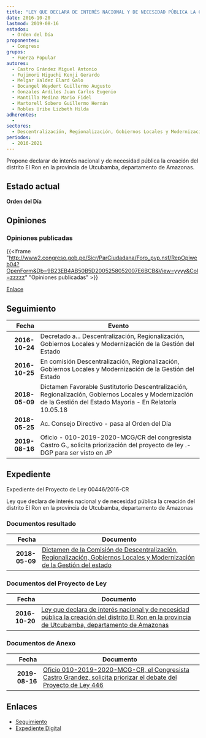 ```yaml
---
title: "LEY QUE DECLARA DE INTERÉS NACIONAL Y DE NECESIDAD PÚBLICA LA CREACIÓN DE DISTRITO EL RON EN LA PROVINCIA DE UTCUBAMBA, DEPARTAMENTO DE AMAZONAS"
date: 2016-10-20
lastmod: 2019-08-16
estados: 
  - Orden del Día
proponentes: 
  - Congreso
grupos: 
  - Fuerza Popular
autores: 
  - Castro Grández Miguel Antonio
  - Fujimori Higuchi Kenji Gerardo
  - Melgar Valdez Elard Galo
  - Bocangel Weydert Guillermo Augusto
  - Gonzales Ardiles Juan Carlos Eugenio
  - Mantilla Medina Mario Fidel
  - Martorell Sobero Guillermo Hernán
  - Robles Uribe Lizbeth Hilda
adherentes: 
  - 
sectores: 
  - Descentralización, Regionalización, Gobiernos Locales y Modernización de la Gestión del Estado
periodos: 
  - 2016-2021
---
```


Propone declarar de interés nacional y de necesidad pública la creación del distrito El Ron en la provincia de Utcubamba, departamento de Amazonas.


## Estado actual

**Orden del Día**

## Opiniones

### Opiniones publicadas

{{<iframe "http://www2.congreso.gob.pe/Sicr/ParCiudadana/Foro_pvp.nsf/RepOpiweb04?OpenForm&Db=9B23EB4AB50B5D2005258052007E6BCB&View=yyyy&Col=zzzzz" "Opiniones publicadas" >}}

[Enlace](http://www2.congreso.gob.pe/Sicr/ParCiudadana/Foro_pvp.nsf/RepOpiweb04?OpenForm&Db=9B23EB4AB50B5D2005258052007E6BCB&View=yyyy&Col=zzzzz)

## Seguimiento

| Fecha | Evento |
|------:|--------|
| **2016-10-24** | Decretado a... Descentralización, Regionalización, Gobiernos Locales y Modernización de la Gestión del Estado|
| **2016-10-25** | En comisión Descentralización, Regionalización, Gobiernos Locales y Modernización de la Gestión del Estado|
| **2018-05-09** | Dictamen Favorable Sustitutorio Descentralización, Regionalización, Gobiernos Locales y Modernización de la Gestión del Estado Mayoria - En Relatoría 10.05.18|
| **2018-05-25** | Ac. Consejo Directivo - pasa al Orden del Día|
| **2019-08-16** | Oficio - 010-2019-2020-MCG/CR del congresista Castro G., solicita priorización del proyecto de ley .-DGP para ser visto en JP|


## Expediente

Expediente del Proyecto de Ley 00446/2016-CR

Ley que declara de interés nacional y de necesidad pública la creación del distrito El Ron en la provincia de Utcubamba, departamento de Amazonas


### Documentos resultado

| Fecha | Documento |
|------:|--------|
| **2018-05-09** | [Dictamen de la Comisión de Descentralización, Regionalización, Gobiernos Locales y Modernización de la Gestión del estado](http://www.leyes.congreso.gob.pe/Documentos/2016_2021/Dictamenes/Proyectos_de_Ley/00446DC08MAY20180509.pdf) |

### Documentos del Proyecto de Ley

| Fecha | Documento |
|------:|--------|
| **2016-10-20** | [Ley que declara de interés nacional y de necesidad pública la creación del distrito El Ron en la provincia de Utcubamba, departamento de Amazonas](http://www.leyes.congreso.gob.pe/Documentos/2016_2021/Proyectos_de_Ley_y_de_Resoluciones_Legislativas/PL0044620161020..pdf) |

### Documentos de Anexo

| Fecha | Documento |
|------:|--------|
| **2019-08-16** | [Oficio 010-2019-2020-MCG-CR, el Congresista Castro Grandez, solicita priorizar el debate del Proyecto de Ley 446](http://www.leyes.congreso.gob.pe/Documentos/2016_2021/Oficios/Congresistas/OFICIO-010-2019-2020-MCG-CR.pdf) |

## Enlaces 

- [Seguimiento](http://www2.congreso.gob.pe/Sicr/TraDocEstProc/CLProLey2016.nsf/f7fff46988ca05b1052578e100829cc7/8a4b67e5575d74f405258052007d8955?OpenDocument)
- [Expediente Digital](http://www2.congreso.gob.pehttp://www2.congreso.gob.pe/Sicr/TraDocEstProc/CLProLey2016.nsf/f7fff46988ca05b1052578e100829cc7/8a4b67e5575d74f405258052007d8955?OpenDocument&Click=05257FB7005EB655.eb71d0cf91d8294e05256cdf006b5706/$Body/0.1C6C)
